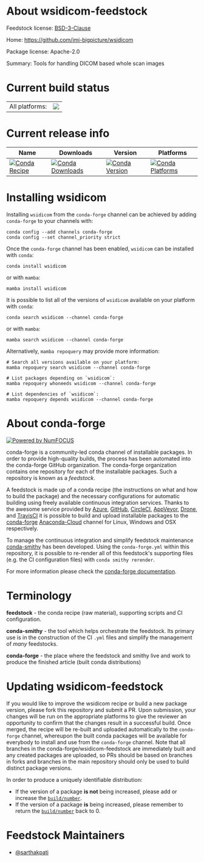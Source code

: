 About wsidicom-feedstock
========================

Feedstock license: [BSD-3-Clause](https://github.com/conda-forge/wsidicom-feedstock/blob/main/LICENSE.txt)

Home: https://github.com/imi-bigpicture/wsidicom

Package license: Apache-2.0

Summary: Tools for handling DICOM based whole scan images

Current build status
====================


<table><tr><td>All platforms:</td>
    <td>
      <a href="https://dev.azure.com/conda-forge/feedstock-builds/_build/latest?definitionId=16124&branchName=main">
        <img src="https://dev.azure.com/conda-forge/feedstock-builds/_apis/build/status/wsidicom-feedstock?branchName=main">
      </a>
    </td>
  </tr>
</table>

Current release info
====================

| Name | Downloads | Version | Platforms |
| --- | --- | --- | --- |
| [![Conda Recipe](https://img.shields.io/badge/recipe-wsidicom-green.svg)](https://anaconda.org/conda-forge/wsidicom) | [![Conda Downloads](https://img.shields.io/conda/dn/conda-forge/wsidicom.svg)](https://anaconda.org/conda-forge/wsidicom) | [![Conda Version](https://img.shields.io/conda/vn/conda-forge/wsidicom.svg)](https://anaconda.org/conda-forge/wsidicom) | [![Conda Platforms](https://img.shields.io/conda/pn/conda-forge/wsidicom.svg)](https://anaconda.org/conda-forge/wsidicom) |

Installing wsidicom
===================

Installing `wsidicom` from the `conda-forge` channel can be achieved by adding `conda-forge` to your channels with:

```
conda config --add channels conda-forge
conda config --set channel_priority strict
```

Once the `conda-forge` channel has been enabled, `wsidicom` can be installed with `conda`:

```
conda install wsidicom
```

or with `mamba`:

```
mamba install wsidicom
```

It is possible to list all of the versions of `wsidicom` available on your platform with `conda`:

```
conda search wsidicom --channel conda-forge
```

or with `mamba`:

```
mamba search wsidicom --channel conda-forge
```

Alternatively, `mamba repoquery` may provide more information:

```
# Search all versions available on your platform:
mamba repoquery search wsidicom --channel conda-forge

# List packages depending on `wsidicom`:
mamba repoquery whoneeds wsidicom --channel conda-forge

# List dependencies of `wsidicom`:
mamba repoquery depends wsidicom --channel conda-forge
```


About conda-forge
=================

[![Powered by
NumFOCUS](https://img.shields.io/badge/powered%20by-NumFOCUS-orange.svg?style=flat&colorA=E1523D&colorB=007D8A)](https://numfocus.org)

conda-forge is a community-led conda channel of installable packages.
In order to provide high-quality builds, the process has been automated into the
conda-forge GitHub organization. The conda-forge organization contains one repository
for each of the installable packages. Such a repository is known as a *feedstock*.

A feedstock is made up of a conda recipe (the instructions on what and how to build
the package) and the necessary configurations for automatic building using freely
available continuous integration services. Thanks to the awesome service provided by
[Azure](https://azure.microsoft.com/en-us/services/devops/), [GitHub](https://github.com/),
[CircleCI](https://circleci.com/), [AppVeyor](https://www.appveyor.com/),
[Drone](https://cloud.drone.io/welcome), and [TravisCI](https://travis-ci.com/)
it is possible to build and upload installable packages to the
[conda-forge](https://anaconda.org/conda-forge) [Anaconda-Cloud](https://anaconda.org/)
channel for Linux, Windows and OSX respectively.

To manage the continuous integration and simplify feedstock maintenance
[conda-smithy](https://github.com/conda-forge/conda-smithy) has been developed.
Using the ``conda-forge.yml`` within this repository, it is possible to re-render all of
this feedstock's supporting files (e.g. the CI configuration files) with ``conda smithy rerender``.

For more information please check the [conda-forge documentation](https://conda-forge.org/docs/).

Terminology
===========

**feedstock** - the conda recipe (raw material), supporting scripts and CI configuration.

**conda-smithy** - the tool which helps orchestrate the feedstock.
                   Its primary use is in the construction of the CI ``.yml`` files
                   and simplify the management of *many* feedstocks.

**conda-forge** - the place where the feedstock and smithy live and work to
                  produce the finished article (built conda distributions)


Updating wsidicom-feedstock
===========================

If you would like to improve the wsidicom recipe or build a new
package version, please fork this repository and submit a PR. Upon submission,
your changes will be run on the appropriate platforms to give the reviewer an
opportunity to confirm that the changes result in a successful build. Once
merged, the recipe will be re-built and uploaded automatically to the
`conda-forge` channel, whereupon the built conda packages will be available for
everybody to install and use from the `conda-forge` channel.
Note that all branches in the conda-forge/wsidicom-feedstock are
immediately built and any created packages are uploaded, so PRs should be based
on branches in forks and branches in the main repository should only be used to
build distinct package versions.

In order to produce a uniquely identifiable distribution:
 * If the version of a package **is not** being increased, please add or increase
   the [``build/number``](https://docs.conda.io/projects/conda-build/en/latest/resources/define-metadata.html#build-number-and-string).
 * If the version of a package **is** being increased, please remember to return
   the [``build/number``](https://docs.conda.io/projects/conda-build/en/latest/resources/define-metadata.html#build-number-and-string)
   back to 0.

Feedstock Maintainers
=====================

* [@sarthakpati](https://github.com/sarthakpati/)

